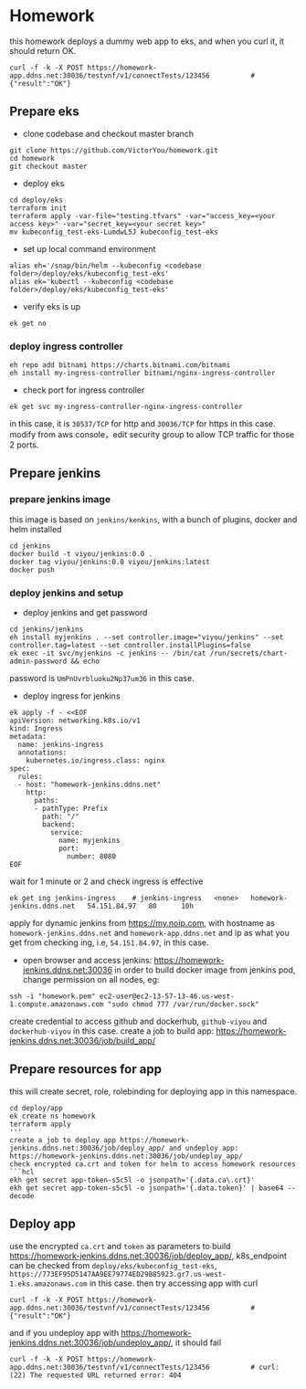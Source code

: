 # Homework
this homework deploys a dummy web app to eks, and when you curl it, it should return OK.
```hcl
curl -f -k -X POST https://homework-app.ddns.net:30036/testvnf/v1/connectTests/123456          # {"result":"OK"}
```
## Prepare eks
* clone codebase and checkout master branch
```hcl
git clone https://github.com/VictorYou/homework.git
cd homework
git checkout master
```
* deploy eks
```hcl
cd deploy/eks
terraform init
terraform apply -var-file="testing.tfvars" -var="access_key=<your access key>" -var="secret_key=<your secret key>"
mv kubeconfig_test-eks-LumdwL5J kubeconfig_test-eks
```
* set up local command environment
```hcl
alias eh='/snap/bin/helm --kubeconfig <codebase folder>/deploy/eks/kubeconfig_test-eks'
alias ek='kubectl --kubeconfig <codebase folder>/deploy/eks/kubeconfig_test-eks'
```
* verify eks is up
```hcl
ek get no
```
### deploy ingress controller
```hcl
eh repo add bitnami https://charts.bitnami.com/bitnami
eh install my-ingress-controller bitnami/nginx-ingress-controller
```
* check port for ingress controller
```hcl
ek get svc my-ingress-controller-nginx-ingress-controller
```
in this case, it is `30537/TCP` for http and `30036/TCP` for https in this case. modify from aws console，edit security group to allow TCP traffic for those 2 ports.
## Prepare jenkins
### prepare jenkins image
this image is based on `jenkins/kenkins`, with a bunch of plugins, docker and helm installed
```hcl
cd jenkins
docker build -t viyou/jenkins:0.0 .
docker tag viyou/jenkins:0.0 viyou/jenkins:latest
docker push
```
### deploy jenkins and setup
* deploy jenkins and get password
```hcl
cd jenkins/jenkins
eh install myjenkins . --set controller.image="viyou/jenkins" --set controller.tag=latest --set controller.installPlugins=false
ek exec -it svc/myjenkins -c jenkins -- /bin/cat /run/secrets/chart-admin-password && echo
```
password is `UmPnUvrbluoku2Np37um36` in this case.
* deploy ingress for jenkins
```hcl
ek apply -f - <<EOF
apiVersion: networking.k8s.io/v1
kind: Ingress
metadata:
  name: jenkins-ingress
  annotations:
    kubernetes.io/ingress.class: nginx
spec:
  rules:
  - host: "homework-jenkins.ddns.net"
    http:
      paths:
      - pathType: Prefix
        path: "/"
        backend:
          service:
            name: myjenkins
            port:
              number: 8080
EOF
```
wait for 1 minute or 2 and check ingress is effective
```hcl
ek get ing jenkins-ingress    # jenkins-ingress   <none>   homework-jenkins.ddns.net   54.151.84.97   80      10h
```
apply for dynamic jenkins from https://my.noip.com, with hostname as `homework-jenkins.ddns.net` and `homework-app.ddns.net` and ip as what you get from checking ing, i.e, `54.151.84.97`, in this case.
* open browser and access jenkins: https://homework-jenkins.ddns.net:30036
in order to build docker image from jenkins pod, change permission on all nodes, eg:
```hcl
ssh -i "homework.pem" ec2-user@ec2-13-57-13-46.us-west-1.compute.amazonaws.com "sudo chmod 777 /var/run/docker.sock"
```
create credential to access github and dockerhub, `github-viyou` and `dockerhub-viyou` in this case.
create a job to build app: https://homework-jenkins.ddns.net:30036/job/build_app/
## Prepare resources for app
this will create secret, role, rolebinding for deploying app in this namespace.
```hcl
cd deploy/app
ek create ns homework
terraform apply
'''
create a job to deploy app https://homework-jenkins.ddns.net:30036/job/deploy_app/ and undeploy app: https://homework-jenkins.ddns.net:30036/job/undeploy_app/
check encrypted ca.crt and token for helm to access homework resources
```hcl
ekh get secret app-token-s5c5l -o jsonpath='{.data.ca\.crt}'
ekh get secret app-token-s5c5l -o jsonpath='{.data.token}' | base64 --decode
```
## Deploy app
use the encrypted `ca.crt` and `token` as parameters to build https://homework-jenkins.ddns.net:30036/job/deploy_app/, k8s_endpoint can be checked from `deploy/eks/kubeconfig_test-eks`, `https://773EF95D5147AA9EE79774ED29B85923.gr7.us-west-1.eks.amazonaws.com` in this case.
then try accessing app with curl
```hcl
curl -f -k -X POST https://homework-app.ddns.net:30036/testvnf/v1/connectTests/123456          # {"result":"OK"}
```
and if you undeploy app with https://homework-jenkins.ddns.net:30036/job/undeploy_app/, it should fail
```hcl
curl -f -k -X POST https://homework-app.ddns.net:30036/testvnf/v1/connectTests/123456          # curl: (22) The requested URL returned error: 404 
```
